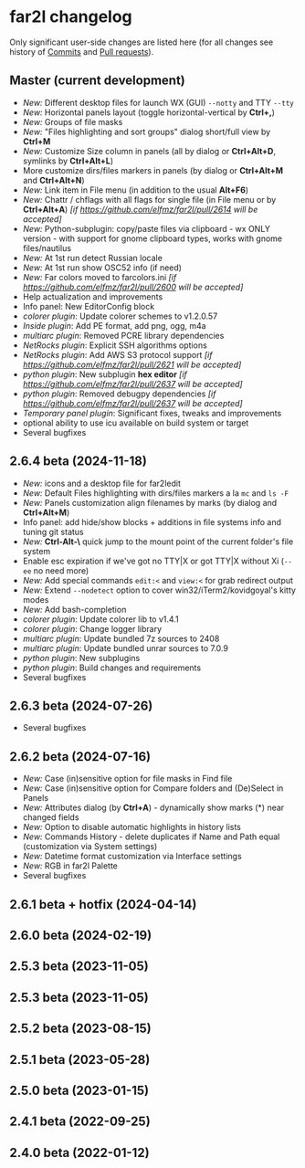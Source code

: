 # far2l changelog

Only significant user-side changes are listed here (for all changes see history of [Commits](https://github.com/elfmz/far2l/commits/master/) and [Pull requests](https://github.com/elfmz/far2l/pulls?q=is%3Apr+is%3Aclosed)).

## Master (current development)
* _New:_ Different desktop files for launch WX (GUI) `--notty` and TTY `--tty`
* _New:_ Horizontal panels layout (toggle horizontal-vertical by **Ctrl+,**)
* _New:_ Groups of file masks
* _New:_ "Files highlighting and sort groups" dialog short/full view by **Ctrl+M**
* _New:_ Customize Size column in panels (all by dialog or **Ctrl+Alt+D**, symlinks by **Ctrl+Alt+L**)
* More customize dirs/files markers in panels (by dialog or **Ctrl+Alt+M** and **Ctrl+Alt+N**)
* _New:_ Link item in File menu (in addition to the usual **Alt+F6**)
* _New:_ Chattr / chflags with all flags for single file (in File menu or by **Ctrl+Alt+A**) _[if https://github.com/elfmz/far2l/pull/2614 will be accepted]_
* _New:_ Python-subplugin: copy/paste files via clipboard - wx ONLY version - with support for gnome clipboard types, works with gnome files/nautilus
* _New:_ At 1st run detect Russian locale
* _New:_ At 1st run show OSC52 info (if need)
* _New:_ Far colors moved to farcolors.ini _[if https://github.com/elfmz/far2l/pull/2600 will be accepted]_
* Help actualization and improvements
* Info panel: New EditorConfig block
* _colorer plugin_: Update colorer schemes to v1.2.0.57
* _Inside plugin_: Add PE format, add png, ogg, m4a
* _multiarc plugin_: Removed PCRE library dependencies
* _NetRocks plugin_: Explicit SSH algorithms options
* _NetRocks plugin_: Add AWS S3 protocol support _[if https://github.com/elfmz/far2l/pull/2621 will be accepted]_
* _python plugin_: New subplugin **hex editor** _[if https://github.com/elfmz/far2l/pull/2637 will be accepted]_
* _python plugin_: Removed debugpy dependencies _[if https://github.com/elfmz/far2l/pull/2637 will be accepted]_
* _Temporary panel plugin_: Significant fixes, tweaks and improvements
* optional ability to use icu available on build system or target
* Several bugfixes

## 2.6.4 beta (2024-11-18)
* _New:_ icons and a desktop file for far2ledit
* _New:_ Default Files highlighting with dirs/files markers a la `mc` and `ls -F`
* _New:_ Panels customization align filenames by marks (by dialog and **Ctrl+Alt+M**)
* Info panel: add hide/show blocks + additions in file systems info and tuning git status
* _New:_ **Ctrl-Alt-\\** quick jump to the mount point of the current folder's file system
* Enable esc expiration if we've got no TTY|X or got TTY|X without Xi (`--ee` no need more)
* _New:_ Add special commands `edit:<` and `view:<` for grab redirect output
* _New:_ Extend `--nodetect` option to cover win32/iTerm2/kovidgoyal's kitty modes
* _New:_ Add bash-completion
* _colorer plugin_: Update colorer lib to v1.4.1
* _colorer plugin_: Change logger library
* _multiarc plugin_: Update bundled 7z sources to 2408
* _multiarc plugin_: Update bundled unrar sources to 7.0.9
* _python plugin_: New subplugins
* _python plugin_: Build changes and requirements
* Several bugfixes

## 2.6.3 beta (2024-07-26)
* Several bugfixes

## 2.6.2 beta (2024-07-16)
* _New:_ Case (in)sensitive option for file masks in Find file
* _New:_ Case (in)sensitive option for Compare folders and (De)Select in Panels
* _New:_ Attributes dialog (by **Ctrl+A**) - dynamically show marks (\*) near changed fields
* _New:_ Option to disable automatic highlights in history lists
* _New:_ Commands History - delete duplicates if Name and Path equal (customization via System settings)
* _New:_ Datetime format customization via Interface settings
* _New:_ RGB in far2l Palette
* Several bugfixes

## 2.6.1 beta + hotfix (2024-04-14)
## 2.6.0 beta (2024-02-19)
## 2.5.3 beta (2023-11-05)
## 2.5.3 beta (2023-11-05)
## 2.5.2 beta (2023-08-15)
## 2.5.1 beta (2023-05-28)
## 2.5.0 beta (2023-01-15)
## 2.4.1 beta (2022-09-25)
## 2.4.0 beta (2022-01-12)

